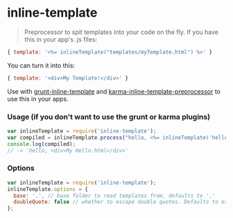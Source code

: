 # inline-template

> Preprocessor to spit templates into your code on the fly. If you have this in your app's .js files:
```js
{ template: '<%= inlineTemplate("templates/myTemplate.html") %>' }
```
You can turn it into this:
```js
{ template: '<div>My Template!</div>' }
```

Use with [grunt-inline-template](http://github.com/ajoslin/grunt-inline-template) and [karma-inline-template-preprocessor](http://github.com/ajoslin/karma-inline-template-preprocessor) to use this in your apps.


### Usage (if you don't want to use the grunt or karma plugins)

```js
var inlineTemplate = require('inline-template');
var compiled = inlineTemplate.process("hello, <%= inlineTemplate('hello.html') %>!");
console.log(compiled);
// -> 'hello, <div>My Hello.html</div>'
```

### Options

```js
var inlineTemplate = require('inline-template');
inlineTemplate.options = {
  base: '.', // base folder to read templates from, defaults to '.'
  doubleQuote: false // whether to escape double quotes. Defaults to escaping single quotes.
};
```
